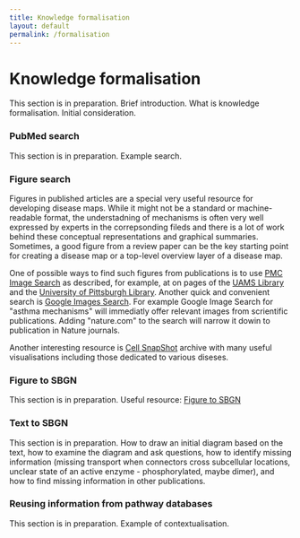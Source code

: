 ```yaml
---
title: Knowledge formalisation
layout: default
permalink: /formalisation
---
```


# Knowledge formalisation

<!--
[PubMed search](#pubmed-search)  
[Figure search](#figure-search)  
[Figure-to-SBGN](#figure-to-sbgn)  
[Text-to-SBGN](#text-to-sbgn)  
[Reusing information from pathway databases](#reusing-information-from-pathway-databases)  
-->

This section is in preparation. Brief introduction. What is knowledge formalisation. Initial consideration.

### PubMed search

This section is in preparation. Example search.

### Figure search

Figures in published articles are a special very useful resource for developing disease maps. While it might not be a standard or machine-readable format, the understadning of mechanisms is often very well expressed by experts in the correpsonding fileds and there is a lot of work behind these conceptual representations and graphical summaries. Sometimes, a good figure from a review paper can be the key starting point for creating a disease map or a top-level overview layer of a disease map.

One of possible ways to find such figures from publications is to use [PMC Image Search](https://www.ncbi.nlm.nih.gov/pmc/) as described, for example, at on pages of the [UAMS Library](https://libguides.uams.edu/image-resources/pmc) and the [University of Pittsburgh Library](https://info.hsls.pitt.edu/updatereport/2011/october-2011/need-images-try-pubmed-central/). Another quick and convenient search is [Google Images Search](https://images.google.com/). For example Google Image Search for "asthma mechanisms" will immediatly offer relevant images from scrientific publications. Adding "nature.com" to the search will narrow it dowin to publication in Nature journals. 

Another interesting resource is [Cell SnapShot](https://www.cell.com/snapshots) archive with many useful visualisations including those dedicated to various diseses. 

### Figure to SBGN

This section is in preparation. Useful resource: [Figure to SBGN](https://sbgn.github.io/figuretosbgn)

### Text to SBGN

This section is in preparation. How to draw an initial diagram based on the text, how to examine the diagram and ask questions, how to identify missing information (missing transport when connectors cross subcellular locations, unclear state of an active enzyme - phosphorylated, maybe dimer), and how to find missing information in other publications.

### Reusing information from pathway databases

This section is in preparation. Example of contextualisation.
